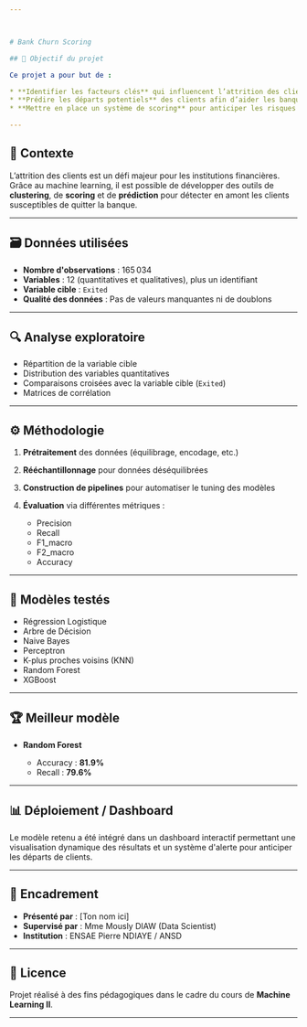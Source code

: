 ```yaml
---



# Bank Churn Scoring

## 🎯 Objectif du projet

Ce projet a pour but de :

* **Identifier les facteurs clés** qui influencent l’attrition des clients bancaires.
* **Prédire les départs potentiels** des clients afin d’aider les banques à améliorer la fidélisation.
* **Mettre en place un système de scoring** pour anticiper les risques de départ.

---
```


## 🧠 Contexte

L’attrition des clients est un défi majeur pour les institutions financières. Grâce au machine learning, il est possible de développer des outils de **clustering**, de **scoring** et de **prédiction** pour détecter en amont les clients susceptibles de quitter la banque.

---

## 🗃️ Données utilisées

* **Nombre d'observations** : 165 034
* **Variables** : 12 (quantitatives et qualitatives), plus un identifiant
* **Variable cible** : `Exited`
* **Qualité des données** : Pas de valeurs manquantes ni de doublons

---

## 🔍 Analyse exploratoire

* Répartition de la variable cible
* Distribution des variables quantitatives
* Comparaisons croisées avec la variable cible (`Exited`)
* Matrices de corrélation

---

## ⚙️ Méthodologie

1. **Prétraitement** des données (équilibrage, encodage, etc.)
2. **Rééchantillonnage** pour données déséquilibrées
3. **Construction de pipelines** pour automatiser le tuning des modèles
4. **Évaluation** via différentes métriques :

   * Precision
   * Recall
   * F1\_macro
   * F2\_macro
   * Accuracy

---

## 🤖 Modèles testés

* Régression Logistique
* Arbre de Décision
* Naive Bayes
* Perceptron
* K-plus proches voisins (KNN)
* Random Forest
* XGBoost

---

## 🏆 Meilleur modèle

* **Random Forest**

  * Accuracy : **81.9%**
  * Recall : **79.6%**

---

## 📊 Déploiement / Dashboard

Le modèle retenu a été intégré dans un dashboard interactif permettant une visualisation dynamique des résultats et un système d'alerte pour anticiper les départs de clients.

---

## 👥 Encadrement

* **Présenté par** : \[Ton nom ici]
* **Supervisé par** : Mme Mously DIAW (Data Scientist)
* **Institution** : ENSAE Pierre NDIAYE / ANSD

---

## 📎 Licence

Projet réalisé à des fins pédagogiques dans le cadre du cours de **Machine Learning II**.

---